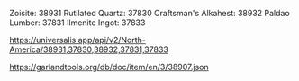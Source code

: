 Zoisite: 38931
Rutilated Quartz: 37830
Craftsman's Alkahest: 38932
Paldao Lumber: 37831
Ilmenite Ingot: 37833





https://universalis.app/api/v2/North-America/38931,37830,38932,37831,37833



https://garlandtools.org/db/doc/item/en/3/38907.json
